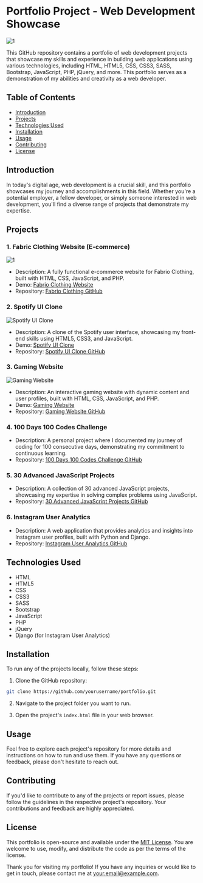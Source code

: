 # Portfolio Project - Web Development Showcase

![1](https://github.com/abdul-1432/portfolioProjects/assets/124916666/c6dbf283-45c2-40ee-8f4c-a00edd63979e)

This GitHub repository contains a portfolio of web development projects that showcase my skills and experience in building web applications using various technologies, including HTML, HTML5, CSS, CSS3, SASS, Bootstrap, JavaScript, PHP, jQuery, and more. This portfolio serves as a demonstration of my abilities and creativity as a web developer.

## Table of Contents

- [Introduction](#introduction)
- [Projects](#projects)
- [Technologies Used](#technologies-used)
- [Installation](#installation)
- [Usage](#usage)
- [Contributing](#contributing)
- [License](#license)

## Introduction

In today's digital age, web development is a crucial skill, and this portfolio showcases my journey and accomplishments in this field. Whether you're a potential employer, a fellow developer, or simply someone interested in web development, you'll find a diverse range of projects that demonstrate my expertise.

## Projects

### 1. Fabric Clothing Website (E-commerce)

![1](https://github.com/abdul-1432/portfolioProjects/assets/124916666/b3bbef6c-3590-45c2-b7df-2f3c3c0c69d2)


- Description: A fully functional e-commerce website for Fabrio Clothing, built with HTML, CSS, JavaScript, and PHP.
- Demo: [Fabrio Clothing Website](https://gafoor.netlify.app/fabrio)
- Repository: [Fabrio Clothing GitHub](https://github.com/abdul-1432/portfolioProjects/tree/main/ecommerce%20website)

### 2. Spotify UI Clone

![Spotify UI Clone](https://github.com/abdul-1432/portfolioProjects/assets/124916666/b9a2395f-2b3f-4bf0-b12f-fe53f7b01bc7)


- Description: A clone of the Spotify user interface, showcasing my front-end skills using HTML5, CSS3, and JavaScript.
- Demo: [Spotify UI Clone](https://gafoor.netlify.app/spotify)
- Repository: [Spotify UI Clone GitHub](https://github.com/abdul-1432/portfolioProjects/tree/main/Spotify)

### 3. Gaming Website

![Gaming Website](https://yourportfolio.com/images/gaming-website.png)

- Description: An interactive gaming website with dynamic content and user profiles, built with HTML, CSS, JavaScript, and PHP.
- Demo: [Gaming Website](https://gamingwebsite.com)
- Repository: [Gaming Website GitHub](https://github.com/yourusername/gaming-website)

### 4. 100 Days 100 Codes Challenge

- Description: A personal project where I documented my journey of coding for 100 consecutive days, demonstrating my commitment to continuous learning.
- Repository: [100 Days 100 Codes Challenge GitHub](https://github.com/yourusername/100-days-100-codes)

### 5. 30 Advanced JavaScript Projects

- Description: A collection of 30 advanced JavaScript projects, showcasing my expertise in solving complex problems using JavaScript.
- Repository: [30 Advanced JavaScript Projects GitHub](https://github.com/yourusername/30-advanced-js-projects)

### 6. Instagram User Analytics

- Description: A web application that provides analytics and insights into Instagram user profiles, built with Python and Django.
- Repository: [Instagram User Analytics GitHub](https://github.com/yourusername/instagram-analytics)

## Technologies Used

- HTML
- HTML5
- CSS
- CSS3
- SASS
- Bootstrap
- JavaScript
- PHP
- jQuery
- Django (for Instagram User Analytics)

## Installation

To run any of the projects locally, follow these steps:

1. Clone the GitHub repository:

```bash
git clone https://github.com/yourusername/portfolio.git
```

2. Navigate to the project folder you want to run.

3. Open the project's `index.html` file in your web browser.

## Usage

Feel free to explore each project's repository for more details and instructions on how to run and use them. If you have any questions or feedback, please don't hesitate to reach out.

## Contributing

If you'd like to contribute to any of the projects or report issues, please follow the guidelines in the respective project's repository. Your contributions and feedback are highly appreciated.

## License

This portfolio is open-source and available under the [MIT License](https://opensource.org/licenses/MIT). You are welcome to use, modify, and distribute the code as per the terms of the license.

Thank you for visiting my portfolio! If you have any inquiries or would like to get in touch, please contact me at [your.email@example.com](mailto:your.email@example.com).
